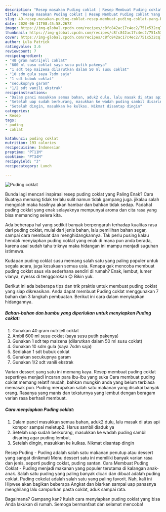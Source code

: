 ```yaml
---
description: "Resep masakan Puding coklat | Resep Membuat Puding coklat Yang Bikin Ngiler"
title: "Resep masakan Puding coklat | Resep Membuat Puding coklat Yang Bikin Ngiler"
slug: 49-resep-masakan-puding-coklat-resep-membuat-puding-coklat-yang-bikin-ngiler
date: 2020-06-11T08:45:58.267Z
image: https://img-global.cpcdn.com/recipes/c8fc842ac17c4ec2/751x532cq70/puding-coklat-foto-resep-utama.jpg
thumbnail: https://img-global.cpcdn.com/recipes/c8fc842ac17c4ec2/751x532cq70/puding-coklat-foto-resep-utama.jpg
cover: https://img-global.cpcdn.com/recipes/c8fc842ac17c4ec2/751x532cq70/puding-coklat-foto-resep-utama.jpg
author: Lula Patrick
ratingvalue: 3.6
reviewcount: 7
recipeingredient:
- "40 gram nutrijell coklat"
- "600 ml susu coklat saya susu putih pakenya"
- "1 sdt tep maizena dilarutkan dalam 50 ml susu coklat"
- "10 sdm gula saya 7sdm saja"
- "1 sdt bubuk coklat"
- "secukupnya garam"
- "1/2 sdt vanili ekstrak"
recipeinstructions:
- "Dalam panci masukkan semua bahan, aduk2 dulu, lalu masak di atas api kompor sampai meletup2. Harus sambil diaduk ya"
- "Setelah uap sudah berkurang, masukkan ke wadah puding sambil disaring agar puding lembut."
- "Setelah dingin, masukkan ke kulkas. Nikmat disantap dingin"
categories:
- Resep
tags:
- puding
- coklat

katakunci: puding coklat 
nutrition: 193 calories
recipecuisine: Indonesian
preptime: "PT11M"
cooktime: "PT34M"
recipeyield: "3"
recipecategory: Lunch

---
```



![Puding coklat](https://img-global.cpcdn.com/recipes/c8fc842ac17c4ec2/751x532cq70/puding-coklat-foto-resep-utama.jpg)

Bunda lagi mencari inspirasi resep puding coklat yang Paling Enak? Cara Buatnya memang tidak terlalu sulit namun tidak gampang juga. jikalau salah mengolah maka hasilnya akan hambar dan bahkan tidak sedap. Padahal puding coklat yang enak selayaknya mempunyai aroma dan cita rasa yang bisa memancing selera kita.

Ada beberapa hal yang sedikit banyak berpengaruh terhadap kualitas rasa dari puding coklat, mulai dari jenis bahan, lalu pemilihan bahan segar, sampai cara membuat dan menghidangkannya. Tak perlu pusing kalau hendak menyiapkan puding coklat yang enak di mana pun anda berada, karena asal sudah tahu triknya maka hidangan ini mampu menjadi suguhan istimewa.

Kudapan puding coklat susu memang salah satu yang paling populer untuk segala acara, juga kesukaan semua usia. Kenapa gak mencoba membuat puding coklat saus vla sederhana sendiri di rumah? Enak, lembut, lumer vlanya, nyesss di tenggorokan 😍 Bikin yuk.


Berikut ini ada beberapa tips dan trik praktis untuk membuat puding coklat yang siap dikreasikan. Anda dapat membuat Puding coklat menggunakan 7 bahan dan 3 langkah pembuatan. Berikut ini cara dalam menyiapkan hidangannya.

<!--inarticleads1-->

##### Bahan-bahan dan bumbu yang diperlukan untuk menyiapkan Puding coklat:

1. Gunakan 40 gram nutrijell coklat
1. Ambil 600 ml susu coklat (saya susu putih pakenya)
1. Gunakan 1 sdt tep maizena (dilarutkan dalam 50 ml susu coklat)
1. Gunakan 10 sdm gula (saya 7sdm saja)
1. Sediakan 1 sdt bubuk coklat
1. Gunakan secukupnya garam
1. Gunakan 1/2 sdt vanili ekstrak


Varian dessert yang satu ini memang kaya. Resep membuat puding coklat sepertinya menjadi incaran para ibu-ibu yang suka Cara membuat puding coklat memang relatif mudah, bahkan mungkin anda yang belum terbiasa memasak pun. Puding merupakan salah satu makanan yang disukai banyak orang. Rasanya yang manis dan teksturnya yang lembut dengan beragam varian rasa berhasil membuat. 

<!--inarticleads2-->

##### Cara menyiapkan Puding coklat:

1. Dalam panci masukkan semua bahan, aduk2 dulu, lalu masak di atas api kompor sampai meletup2. Harus sambil diaduk ya
1. Setelah uap sudah berkurang, masukkan ke wadah puding sambil disaring agar puding lembut.
1. Setelah dingin, masukkan ke kulkas. Nikmat disantap dingin


Resep Puding - Puding adalah salah satu makanan penutup atau dessert yang sangat dinikmati Menu dessert satu ini memiliki banyak varian rasa dan jenis, seperti puding coklat, puding santan. Cara Membuat Puding Coklat - Puding menjadi makanan yang populer terutama di kalangan anak-anak. Salah satu puding yang paling banyak dicari dan dibuat adalah puding coklat. Puding cokelat adalah salah satu yang paling favorit. Nah, kali ini Hipwee akan bagikan beberapa Angkat dan biarkan sampai uap panasnya menghilang lalu campurkan pasta coklat, aduk sampai rata. 

Bagaimana? Gampang kan? Itulah cara menyiapkan puding coklat yang bisa Anda lakukan di rumah. Semoga bermanfaat dan selamat mencoba!
